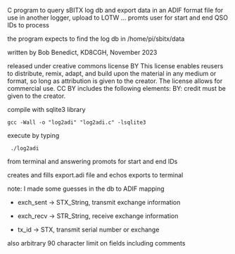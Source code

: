 
 C program to query sBITX log db and export data in an ADIF format file for use in another logger, upload to LOTW ...
 promts user for start and end QSO IDs to process
 
 the program expects to find the log db in /home/pi/sbitx/data
 
 written by Bob Benedict, KD8CGH, November 2023 
 
 released under creative commons license BY
 This license enables reusers to distribute, remix, adapt, and build upon the material in any medium or format, 
 so long as attribution is given to the creator. The license allows for commercial use. 
 CC BY includes the following elements:
 BY: credit must be given to the creator.
 
  compile with sqlite3 library
  
    gcc -Wall -o "log2adi" "log2adi.c" -lsqlite3
 
 execute by typing
 
     ./log2adi
     
 from terminal and answering promots for start and end IDs 
 
 creates and fills export.adi file and echos exports to terminal

 
 note: I made some guesses in the db to ADIF mapping
* exch_sent -> STX_String,  transmit exchange information
   
* exch_recv -> STR_String,  receive exchange information
   
* tx_id -> STX,  transmit serial number or exchange
   
 also arbitrary 90 character limit on fields including comments
 

